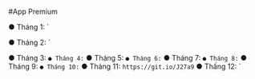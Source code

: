 #App Premium

● Tháng 1: `

● Tháng 2: `

● Tháng 3: `
● Tháng 4: `
● Tháng 5: `
● Tháng 6: `
● Tháng 7: `
● Tháng 8: `
● Tháng 9: `
● Tháng 10: `
● Tháng 11: `https://git.io/J27a9`
● Thấng 12: `
